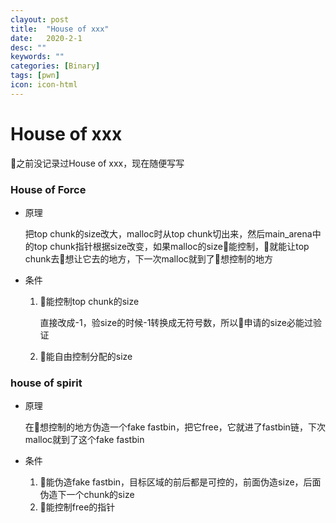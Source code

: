 ```yaml
---
clayout: post
title:  "House of xxx"
date:   2020-2-1
desc: ""
keywords: ""
categories: [Binary]
tags: [pwn]
icon: icon-html
---
```


# House of xxx

👴之前没记录过House of xxx，现在随便写写

### House of Force

* 原理

  把top chunk的size改大，malloc时从top chunk切出来，然后main_arena中的top chunk指针根据size改变，如果malloc的size👴能控制，👴就能让top chunk去👴想让它去的地方，下一次malloc就到了👴想控制的地方

* 条件

  1. 👴能控制top chunk的size

     直接改成-1，验size的时候-1转换成无符号数，所以👴申请的size必能过验证

  2. 👴能自由控制分配的size



### house of spirit

* 原理

  在👴想控制的地方伪造一个fake fastbin，把它free，它就进了fastbin链，下次malloc就到了这个fake fastbin

  

* 条件

  1. 👴能伪造fake fastbin，目标区域的前后都是可控的，前面伪造size，后面伪造下一个chunk的size
  2. 👴能控制free的指针